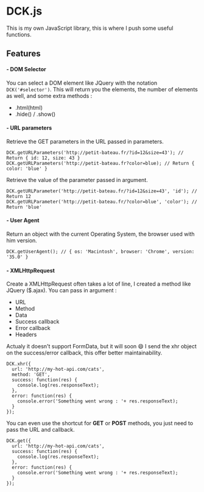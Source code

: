 DCK.js
======

This is my own JavaScript library, this is where I push some useful functions.


## Features
#### - DOM Selector

You can select a DOM element like JQuery with the notation `DCK('#selector')`.
This will return you the elements, the number of elements as well, and some extra methods :

- .html(html)
- .hide() / .show()


#### - URL parameters
Retrieve the GET parameters in the URL passed in parameters.
````
DCK.getURLParameters('http://petit-bateau.fr/?id=12&size=43'); // Return { id: 12, size: 43 }
DCK.getURLParameters('http://petit-bateau.fr?color=blue); // Return { color: 'blue' }
````

Retrieve the value of the parameter passed in argument.
````
DCK.getURLParameter('http://petit-bateau.fr/?id=12&size=43', 'id'); // Return 12
DCK.getURLParameter('http://petit-bateau.fr/?color=blue', 'color'); // Return 'blue'
````

#### - User Agent
Return an object with the current Operating System, the browser used with him version.
````
DCK.getUserAgent(); // { os: 'Macintosh', browser: 'Chrome', version: '35.0' }
````

#### - XMLHttpRequest
Create a XMLHttpRequest often takes a lot of line, I created a method like JQuery ($.ajax).
You can pass in argument :
- URL
- Method
- Data
- Success callback
- Error callback
- Headers

Actualy it doesn't support FormData, but it will soon :smile:
I send the xhr object on the success/error callback, this offer better maintainability.

````
DCK.xhr({
  url: 'http://my-hot-api.com/cats',
  method: 'GET',
  success: function(res) {
    console.log(res.responseText);
  },
  error: function(res) {
    console.error('Something went wrong : '+ res.responseText);
  }
}); 
````

You can even use the shortcut for **GET** or **POST** methods, you just need to pass the URL and callback.
````
DCK.get({
  url: 'http://my-hot-api.com/cats',
  success: function(res) {
    console.log(res.responseText);
  },
  error: function(res) {
    console.error('Something went wrong : '+ res.responseText);
  }
}); 
````

